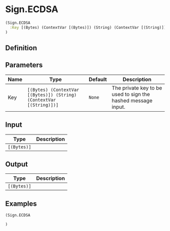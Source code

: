 # Sign.ECDSA

```clojure
(Sign.ECDSA
  :Key [(Bytes) (ContextVar [(Bytes)]) (String) (ContextVar [(String)])]
)
```

## Definition


## Parameters
| Name | Type | Default | Description |
|------|------|---------|-------------|
| Key | `[(Bytes) (ContextVar [(Bytes)]) (String) (ContextVar [(String)])]` | `None` | The private key to be used to sign the hashed message input. |


## Input
| Type | Description |
|------|-------------|
| `[(Bytes)]` |  |


## Output
| Type | Description |
|------|-------------|
| `[(Bytes)]` |  |


## Examples

```clojure
(Sign.ECDSA

)
```
